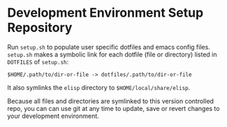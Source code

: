# Development Environment Setup Repository

Run `setup.sh` to populate user specific dotfiles and emacs config
files. `setup.sh` makes a symbolic link for each dotfile
(file or directory) listed in `DOTFILES` of `setup.sh`:

```
$HOME/.path/to/dir-or-file -> dotfiles/.path/to/dir-or-file
```

It also symlinks the `elisp` directory to `$HOME/local/share/elisp`.

Because all files and directories are symlinked to this version
controlled repo, you can can use git at any time to update, save or
revert changes to your development environment.
